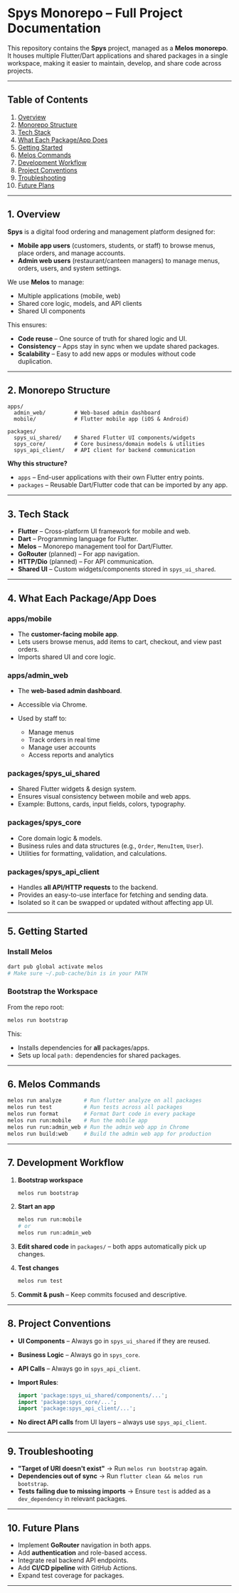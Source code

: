 # Spys Monorepo – Full Project Documentation

This repository contains the **Spys** project, managed as a **Melos monorepo**.
It houses multiple Flutter/Dart applications and shared packages in a single workspace, making it easier to maintain, develop, and share code across projects.

---

## Table of Contents

1. [Overview](#overview)
2. [Monorepo Structure](#monorepo-structure)
3. [Tech Stack](#tech-stack)
4. [What Each Package/App Does](#what-each-packageapp-does)
5. [Getting Started](#getting-started)
6. [Melos Commands](#melos-commands)
7. [Development Workflow](#development-workflow)
8. [Project Conventions](#project-conventions)
9. [Troubleshooting](#troubleshooting)
10. [Future Plans](#future-plans)

---

## 1. Overview

**Spys** is a digital food ordering and management platform designed for:

* **Mobile app users** (customers, students, or staff) to browse menus, place orders, and manage accounts.
* **Admin web users** (restaurant/canteen managers) to manage menus, orders, users, and system settings.

We use **Melos** to manage:

* Multiple applications (mobile, web)
* Shared core logic, models, and API clients
* Shared UI components

This ensures:

* **Code reuse** – One source of truth for shared logic and UI.
* **Consistency** – Apps stay in sync when we update shared packages.
* **Scalability** – Easy to add new apps or modules without code duplication.

---

## 2. Monorepo Structure

```
apps/
  admin_web/         # Web-based admin dashboard
  mobile/            # Flutter mobile app (iOS & Android)

packages/
  spys_ui_shared/    # Shared Flutter UI components/widgets
  spys_core/         # Core business/domain models & utilities
  spys_api_client/   # API client for backend communication
```

**Why this structure?**

* `apps` – End-user applications with their own Flutter entry points.
* `packages` – Reusable Dart/Flutter code that can be imported by any app.

---

## 3. Tech Stack

* **Flutter** – Cross-platform UI framework for mobile and web.
* **Dart** – Programming language for Flutter.
* **Melos** – Monorepo management tool for Dart/Flutter.
* **GoRouter** (planned) – For app navigation.
* **HTTP/Dio** (planned) – For API communication.
* **Shared UI** – Custom widgets/components stored in `spys_ui_shared`.

---

## 4. What Each Package/App Does

### **apps/mobile**

* The **customer-facing mobile app**.
* Lets users browse menus, add items to cart, checkout, and view past orders.
* Imports shared UI and core logic.

### **apps/admin\_web**

* The **web-based admin dashboard**.
* Accessible via Chrome.
* Used by staff to:

  * Manage menus
  * Track orders in real time
  * Manage user accounts
  * Access reports and analytics

### **packages/spys\_ui\_shared**

* Shared Flutter widgets & design system.
* Ensures visual consistency between mobile and web apps.
* Example: Buttons, cards, input fields, colors, typography.

### **packages/spys\_core**

* Core domain logic & models.
* Business rules and data structures (e.g., `Order`, `MenuItem`, `User`).
* Utilities for formatting, validation, and calculations.

### **packages/spys\_api\_client**

* Handles **all API/HTTP requests** to the backend.
* Provides an easy-to-use interface for fetching and sending data.
* Isolated so it can be swapped or updated without affecting app UI.

---

## 5. Getting Started

### Install Melos

```bash
dart pub global activate melos
# Make sure ~/.pub-cache/bin is in your PATH
```

### Bootstrap the Workspace

From the repo root:

```bash
melos run bootstrap
```

This:

* Installs dependencies for **all** packages/apps.
* Sets up local `path:` dependencies for shared packages.

---

## 6. Melos Commands

```bash
melos run analyze       # Run flutter analyze on all packages
melos run test          # Run tests across all packages
melos run format        # Format Dart code in every package
melos run run:mobile    # Run the mobile app
melos run run:admin_web # Run the admin web app in Chrome
melos run build:web     # Build the admin web app for production
```

---

## 7. Development Workflow

1. **Bootstrap workspace**

   ```bash
   melos run bootstrap
   ```
2. **Start an app**

   ```bash
   melos run run:mobile
   # or
   melos run run:admin_web
   ```
3. **Edit shared code** in `packages/` – both apps automatically pick up changes.
4. **Test changes**

   ```bash
   melos run test
   ```
5. **Commit & push** – Keep commits focused and descriptive.

---

## 8. Project Conventions

* **UI Components** – Always go in `spys_ui_shared` if they are reused.
* **Business Logic** – Always go in `spys_core`.
* **API Calls** – Always go in `spys_api_client`.
* **Import Rules**:

  ```dart
  import 'package:spys_ui_shared/components/...';
  import 'package:spys_core/...';
  import 'package:spys_api_client/...';
  ```
* **No direct API calls** from UI layers – always use `spys_api_client`.

---

## 9. Troubleshooting

* **"Target of URI doesn't exist"**
  → Run `melos run bootstrap` again.
* **Dependencies out of sync**
  → Run `flutter clean && melos run bootstrap`.
* **Tests failing due to missing imports**
  → Ensure `test` is added as a `dev_dependency` in relevant packages.

---

## 10. Future Plans

* Implement **GoRouter** navigation in both apps.
* Add **authentication** and role-based access.
* Integrate real backend API endpoints.
* Add **CI/CD pipeline** with GitHub Actions.
* Expand test coverage for packages.

---

